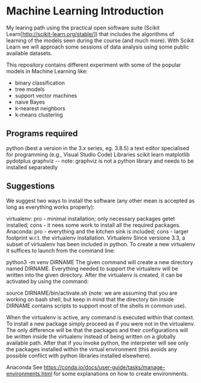 # Machine Learning Introduction

My learing path using the practical open software suite (Scikit Learn[http://scikit-learn.org/stable/]) that includes the algorithms of learning of the models seen during the course (and much more). With Scikit Learn we will approach some sessions of data analysis using some public available datasets.

This repository contains different experiment with some of the popular models in Machine Learning like:
- binary classification
- tree models
- support vector machines
- naive Bayes
- k-nearest neighbors
- k-means clustering

## Programs required
python (best a version in the 3.x series, eg. 3.8.5)
a text editor specialised for programming (e.g., Visual Studio Code)
Libraries
scikit learn
matplotlib
pydotplus
graphviz -- note: graphviz is not a python library and needs to be installed separatedly

## Suggestions
We suggest two ways to install the software (any other mean is accepted as long as everything works properly):

virtualenv: pro - minimal installation; only necessary packages getet installed; cons - it nees some work to install all the required packages.
Anaconda: pro - everything and the kitchen sink is included; cons - larger footprint w.r.t. the virtualenv installation.
Virtualenv
Since versione 3.3, a subset of virtualenv has been included in python. To create a new virtualenv it suffices to launch from the command line:

   python3 -m venv DIRNAME
The given command will create a new directory named DIRNAME. Everything needed to support the virtualenv will be written into the given directory. After the virtualenv is created, it can be activated by using the command:

   source DIRNAME/bin/activate.sh
(note: we are assuming that you are working on bash shell, but keep in mind that the directory bin inside DIRNAME contains scripts to support most of the shells in common use).

When the virtualenv is active, any command is executed within that context. To install a new package simply proceed as if you were not in the virtualenv. The only difference will be that the packages and their configurations will be written inside the virtualenv instead of being written on a globally available path. After that if you invoke python, the interpreter will see only the packages installed within the virtual environment (this avoids any possible conflict with python libraries installed elsewhere).

Anaconda
See https://conda.io/docs/user-guide/tasks/manage-environments.html for some explanations on how to create environments.
